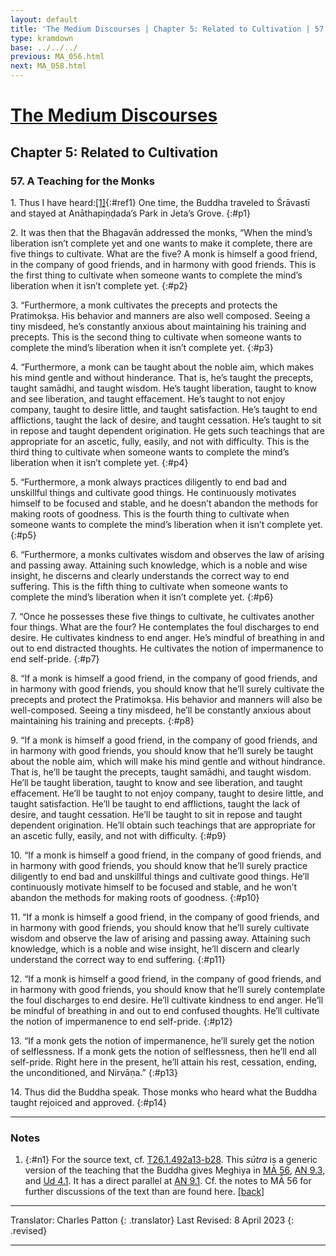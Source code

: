 ```yaml
---
layout: default
title: 'The Medium Discourses | Chapter 5: Related to Cultivation | 57. A Teaching for the Monks'
type: kramdown
base: ../../../
previous: MA_056.html
next: MA_058.html
---
```


# [The Medium Discourses](index.html)
## Chapter 5: Related to Cultivation
### 57. A Teaching for the Monks

1\. Thus I have heard:[\[1\]](#n1){:#ref1} One time, the Buddha traveled to Śrāvastī and stayed at Anāthapiṇḍada’s Park in Jeta’s Grove.
{:#p1}

2\. It was then that the Bhagavān addressed the monks, “When the mind’s liberation isn’t complete yet and one wants to make it complete, there are five things to cultivate. What are the five? A monk is himself a good friend, in the company of good friends, and in harmony with good friends. This is the first thing to cultivate when someone wants to complete the mind’s liberation when it isn’t complete yet.
{:#p2}

3\. “Furthermore, a monk cultivates the precepts and protects the Pratimokṣa. His behavior and manners are also well composed. Seeing a tiny misdeed, he’s constantly anxious about maintaining his training and precepts. This is the second thing to cultivate when someone wants to complete the mind’s liberation when it isn’t complete yet.
{:#p3}

4\. “Furthermore, a monk can be taught about the noble aim, which makes his mind gentle and without hinderance. That is, he’s taught the precepts, taught samādhi, and taught wisdom. He’s taught liberation, taught to know and see liberation, and taught effacement. He’s taught to not enjoy company, taught to desire little, and taught satisfaction. He’s taught to end afflictions, taught the lack of desire, and taught cessation. He’s taught to sit in repose and taught dependent origination. He gets such teachings that are appropriate for an ascetic, fully, easily, and not with difficulty. This is the third thing to cultivate when someone wants to complete the mind’s liberation when it isn’t complete yet.
{:#p4}

5\. “Furthermore, a monk always practices diligently to end bad and unskillful things and cultivate good things. He continuously motivates himself to be focused and stable, and he doesn’t abandon the methods for making roots of goodness. This is the fourth thing to cultivate when someone wants to complete the mind’s liberation when it isn’t complete yet.
{:#p5}

6\. “Furthermore, a monks cultivates wisdom and observes the law of arising and passing away. Attaining such knowledge, which is a noble and wise insight, he discerns and clearly understands the correct way to end suffering. This is the fifth thing to cultivate when someone wants to complete the mind’s liberation when it isn’t complete yet.
{:#p6}

7\. “Once he possesses these five things to cultivate, he cultivates another four things. What are the four? He contemplates the foul discharges to end desire. He cultivates kindness to end anger. He’s mindful of breathing in and out to end distracted thoughts. He cultivates the notion of impermanence to end self-pride.
{:#p7}

8\. “If a monk is himself a good friend, in the company of good friends, and in harmony with good friends, you should know that he’ll surely cultivate the precepts and protect the Pratimokṣa. His behavior and manners will also be well-composed. Seeing a tiny misdeed, he’ll be constantly anxious about maintaining his training and precepts.
{:#p8}

9\. “If a monk is himself a good friend, in the company of good friends, and in harmony with good friends, you should know that he’ll surely be taught about the noble aim, which will make his mind gentle and without hindrance. That is, he’ll be taught the precepts, taught samādhi, and taught wisdom. He’ll be taught liberation, taught to know and see liberation, and taught effacement. He’ll be taught to not enjoy company, taught to desire little, and taught satisfaction. He’ll be taught to end afflictions, taught the lack of desire, and taught cessation. He’ll be taught to sit in repose and taught dependent origination. He’ll obtain such teachings that are appropriate for an ascetic fully, easily, and not with difficulty.
{:#p9}

10\. “If a monk is himself a good friend, in the company of good friends, and in harmony with good friends, you should know that he’ll surely practice diligently to end bad and unskillful things and cultivate good things. He’ll continuously motivate himself to be focused and stable, and he won’t abandon the methods for making roots of goodness.
{:#p10}

11\. “If a monk is himself a good friend, in the company of good friends, and in harmony with good friends, you should know that he’ll surely cultivate wisdom and observe the law of arising and passing away. Attaining such knowledge, which is a noble and wise insight, he’ll discern and clearly understand the correct way to end suffering.
{:#p11}

12\. “If a monk is himself a good friend, in the company of good friends, and in harmony with good friends, you should know that he’ll surely contemplate the foul discharges to end desire. He’ll cultivate kindness to end anger. He’ll be mindful of breathing in and out to end confused thoughts. He’ll cultivate the notion of impermanence to end self-pride.
{:#p12}

13\. “If a monk gets the notion of impermanence, he’ll surely get the notion of selflessness. If a monk gets the notion of selflessness, then he’ll end all self-pride. Right here in the present, he’ll attain his rest, cessation, ending, the unconditioned, and Nirvāṇa.”
{:#p13}

14\. Thus did the Buddha speak. Those monks who heard what the Buddha taught rejoiced and approved.
{:#p14}

---

### Notes

1. {:#n1} For the source text, cf. <a href="https://cbetaonline.dila.edu.tw/zh/T01n0026_p0492a13" target="_blank">T26.1.492a13-b28</a>. This <em>sūtra</em> is a generic version of the teaching that the Buddha gives Meghiya in <a href="MA_056.html#p11" target="_blank">MĀ 56</a>, <a href="https://suttacentral.net/an9.3" target="_blank">AN 9.3</a>, and <a href="https://suttacentral.net/ud4.1" target="_blank">Ud 4.1</a>. It has a direct parallel at <a href="https://suttacentral.net/ud9.1" target="_blank">AN 9.1</a>. Cf. the notes to MĀ 56 for further discussions of the text than are found here. [\[back\]](#ref1)

---

Translator: Charles Patton
{: .translator}
Last Revised: 8 April 2023
{: .revised}

---
